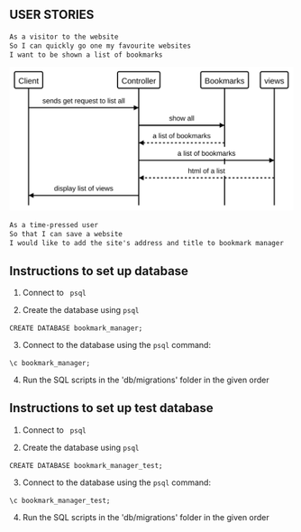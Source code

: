 ## USER STORIES

```
As a visitor to the website
So I can quickly go one my favourite websites
I want to be shown a list of bookmarks
```
<img src="./bookmarks1.svg" />

```
As a time-pressed user
So that I can save a website
I would like to add the site's address and title to bookmark manager
```

## Instructions to set up database

1. Connect to ``` psql```

2. Create the database using ```psql```

```CREATE DATABASE bookmark_manager;```

3. Connect to the database using the ```psql``` command:

```\c bookmark_manager;```

4. Run the SQL scripts in the 'db/migrations' folder in the given order


## Instructions to set up test database

1. Connect to ``` psql```

2. Create the database using ```psql```

```CREATE DATABASE bookmark_manager_test;```

3. Connect to the database using the ```psql``` command:

```\c bookmark_manager_test;```

4. Run the SQL scripts in the 'db/migrations' folder in the given order
